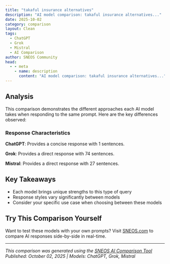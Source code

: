 ```yaml
---
title: "takaful insurance alternatives"
description: "AI model comparison: takaful insurance alternatives..."
date: 2025-10-02
category: comparison
layout: Clean
tags:
  - ChatGPT
  - Grok
  - Mistral
  - AI Comparison
author: SNEOS Community
head:
  - - meta
    - name: description
      content: "AI model comparison: takaful insurance alternatives..."
---
```


<ChatComparison
  title="takaful insurance alternatives"
  prompt="takaful insurance alternatives"
  :responses='{
    "ChatGPT": "Takaful insurance is a Sharia-compliant alternative to conventional insurance, based on principles of mutual cooperation, shared responsibility, and risk-sharing. If you are looking for alternatives to Takaful insurance, here are some options you might consider:\n\n1. **Conventional Insurance**: While not Sharia-compliant, traditional insurance can be an alternative if you are not constrained by religious considerations. It includes various types of coverage like auto, health, life, and property insurance.\n\n2. **Mutual Insurance**: This model operates on similar principles as Takaful, where members contribute to a pool of funds to cover the claims of fellow members. It is often member-owned and can be more community-oriented.\n\n3. **Cooperative Insurance**: This is often structured similarly to mutual insurance but may involve more formal cooperative business structures. Members share risks and benefits in a cooperative model.\n\n4. **Self-Insurance**: Individuals or businesses can choose to set aside funds to cover potential losses instead of purchasing insurance. This approach requires sufficient financial prudence and risk assessment.\n\n5. **Captive Insurance**: A captive insurance company is a subsidiary established to provide insurance to its parent company or companies. It can be an alternative for businesses looking for tailored coverage.\n\n6. **Peer-to-Peer (P2P) Insurance**: This modern model involves groups of people pooling their resources to insure one another against specific risks. It can be more community-focused and may offer a sense of accountability among members.\n\n7. **Islamic Investment Accounts**: While not insurance, investment accounts that comply with Sharia law can provide financial returns and support wealth management without earning interest.\n\n8. **Risk Management Programs**: Engaging in proactive risk management and loss prevention strategies can minimize the need for insurance. Businesses often employ these practices to reduce risks and lower insurance costs.\n\nBefore choosing an alternative, it&#x27;s important to consider your specific needs, financial situation, and the level of compliance with personal beliefs or values, especially if following Islamic principles is a priority. Consulting with financial advisors or insurance professionals who understand both Takaful and conventional options can help you make the best decision.",
    "Grok": "Takaful insurance is a type of Sharia-compliant insurance based on mutual cooperation, where participants contribute money into a common pool to help one another in times of need. However, if you are looking for alternatives to Takaful insurance\u2014either due to personal preference, availability, or other reasons\u2014there are several options to consider. These alternatives can be conventional or aligned with ethical or religious principles, depending on your needs.\n\n### 1. Conventional Insurance\n   - **Description**: Traditional insurance offered by commercial companies, where policyholders pay premiums to the insurer, and the insurer assumes the risk of loss.\n   - **Key Features**:\n     - Based on risk transfer to the insurance company.\n     - May include elements like interest (riba) or speculation (gharar), which are not Sharia-compliant.\n     - Wide range of products, including life, health, property, and vehicle insurance.\n   - **Why Consider?**: Widely available, often more established in many regions, and may offer more competitive pricing or coverage options.\n\n### 2. Self-Insurance\n   - **Description**: Instead of purchasing insurance, you set aside your own funds to cover potential losses or emergencies.\n   - **Key Features**:\n     - Requires significant savings and financial discipline.\n     - No premiums or third-party involvement.\n     - You bear the full risk of loss if funds are insufficient.\n   - **Why Consider?**: Avoids reliance on external providers and aligns with self-reliance principles. Suitable for low-risk individuals or smaller potential losses.\n\n### 3. Mutual Insurance or Cooperative Insurance\n   - **Description**: A group of individuals or businesses pool resources to cover each other\u2019s risks, similar to Takaful but not necessarily Sharia-compliant.\n   - **Key Features**:\n     - Policyholders are also owners of the mutual fund.\n     - Profits or surpluses may be shared among members or reinvested.\n     - Often community-based or industry-specific.\n   - **Why Consider?**: Offers a sense of community and shared responsibility. May feel closer to Takaful in spirit while being more accessible in some regions.\n\n### 4. Ethical or Socially Responsible Insurance\n   - **Description**: Insurance products offered by companies that align with ethical, environmental, or social responsibility goals.\n   - **Key Features**:\n     - Focuses on sustainable investments and avoiding harmful industries (e.g., tobacco, weapons).\n     - Not necessarily Sharia-compliant but avoids some practices (like interest) that conflict with personal values.\n   - **Why Consider?**: Appeals to those who want ethical alternatives but do not require strict Sharia compliance.\n\n### 5. Savings and Investment Plans with Risk Mitigation Features\n   - **Description**: Financial products like endowments, unit-linked plans, or savings schemes that build a fund over time while offering some protection against risks.\n   - **Key Features**:\n     - Combines savings/investment with limited insurance-like benefits.\n     - Returns may depend on market performance.\n     - Not a full replacement for insurance but can act as a financial safety net.\n   - **Why Consider?**: Provides a way to grow wealth while offering some security without traditional insurance structures.\n\n### 6. Community-Based Support Systems\n   - **Description**: Informal or local systems where communities come together to support members during emergencies or losses.\n   - **Key Features**:\n     - Relies on mutual aid rather than formal contracts.\n     - Common in tight-knit cultural or religious groups.\n     - No formal premiums or guarantees; depends on goodwill.\n   - **Why Consider?**: Aligns with cultural or religious values of mutual help and avoids commercial insurance altogether.\n\n### 7. Government or Social Security Programs\n   - **Description**: Public schemes that provide protection against risks like unemployment, disability, or medical emergencies.\n   - **Key Features**:\n     - Often mandatory in many countries (e.g., social security contributions).\n     - May cover health, retirement, or disability but not property or other risks.\n     - Funded through taxes or contributions.\n   - **Why Consider?**: Provides a safety net without the need for private insurance, though coverage may be limited.\n\n### 8. Islamic Financial Products (Non-Takaful)\n   - **Description**: Other Sharia-compliant financial instruments, such as Islamic bonds (Sukuk) or profit-sharing agreements (Mudarabah), to build financial security.\n   - **Key Features**:\n     - Focus on wealth preservation or growth rather than risk coverage.\n     - Can be used as part of a broader financial plan to mitigate risks indirectly.\n   - **Why Consider?**: Offers Sharia-compliant alternatives to build a financial buffer without relying on Takaful.\n\n### Factors to Consider When Choosing Alternatives\n- **Religious or Ethical Alignment**: Ensure the alternative matches your personal or religious beliefs (e.g., avoiding interest or speculation if seeking Sharia compliance).\n- **Risk Tolerance**: Some alternatives (like self-insurance) require you to bear significant risk.\n- **Availability**: Takaful or other alternatives may not be available in all regions, so consider what is accessible.\n- **Financial Capacity**: Self-insurance or community systems require personal or collective financial resources.\n- **Coverage Needs**: Conventional insurance or mutual schemes may offer broader or more specific coverage than informal systems.\n\n### Conclusion\nIf you\u0027re seeking alternatives to Takaful due to Sharia compliance concerns, mutual insurance, community-based systems, or Islamic financial products might be the closest in spirit. If compliance is not a concern, conventional insurance or government programs could be practical options. Evaluate your specific needs, financial situation, and values to choose the best alternative. If you\u0027re unsure, consulting with a financial advisor or a Sharia scholar (for Islamic compliance) can provide tailored guidance.",
    "Mistral": "Takaful insurance is a type of Islamic insurance based on the principles of mutual cooperation and shared responsibility. If you\u0027re looking for alternatives to traditional Takaful insurance, here are a few options:\n\n1. **Conventional Insurance**: This is the most common alternative. Conventional insurance operates on the basis of risk transfer and is not governed by Islamic law. It includes various types of policies like life, health, auto, and home insurance.\n\n2. **Mutual Insurance**: Similar to Takaful, mutual insurance is based on the concept of mutuality. Policyholders are also the owners of the company. Any profits made by the company can be distributed back to the policyholders.\n\n3. **Cooperative Insurance**: This is another form of mutual insurance where policyholders are members of a cooperative. The cooperative operates on a not-for-profit basis and any surplus is redistributed to members.\n\n4. **Microinsurance**: This is designed to protect low-income people against specific perils in exchange for regular premium payments proportionate to the likelihood and cost of the risks involved.\n\n5. **Self-Insurance**: This involves setting aside funds to cover potential losses rather than purchasing insurance. This is often used by large corporations but can also be applied on a smaller scale.\n\n6. **Captive Insurance**: This is a form of self-insurance where a company creates a wholly-owned subsidiary to provide insurance to itself. This is typically used by large corporations.\n\n7. **Peer-to-Peer (P2P) Insurance**: This is a newer concept where groups of individuals pool their resources to insure against risks. It\u0027s similar to Takaful in that it\u0027s based on mutual cooperation.\n\n8. **Parametric Insurance**: This type of insurance does not indemnify the pure loss but agrees to pay a set amount based on a triggering event, such as an earthquake of a certain magnitude.\n\nEach of these alternatives has its own pros and cons, and the best choice depends on individual needs, beliefs, and circumstances. It\u0027s always a good idea to consult with a financial advisor or insurance professional when considering different insurance options."
  }'
  published-date="09:02"
/>

## Analysis

This comparison demonstrates the different approaches each AI model takes when responding to the same prompt. Here are the key differences observed:

### Response Characteristics

**ChatGPT**: Provides a concise response with 1 sentences. 

**Grok**: Provides a direct response with 74 sentences. 

**Mistral**: Provides a direct response with 27 sentences. 

## Key Takeaways

- Each model brings unique strengths to this type of query
- Response styles vary significantly between models
- Consider your specific use case when choosing between these models

## Try This Comparison Yourself

Want to test these models with your own prompts? Visit [SNEOS.com](https://sneos.com) to compare AI responses side-by-side in real-time.

---

*This comparison was generated using the [SNEOS AI Comparison Tool](https://sneos.com)*
*Published: October 02, 2025 | Models: ChatGPT, Grok, Mistral*
